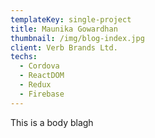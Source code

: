 ```yaml
---
templateKey: single-project
title: Maunika Gowardhan
thumbnail: /img/blog-index.jpg
client: Verb Brands Ltd.
techs:
  - Cordova
  - ReactDOM
  - Redux
  - Firebase
---
```

This is a body blagh
